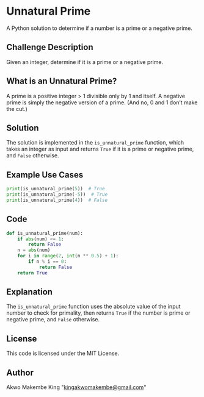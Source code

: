 **Unnatural Prime**
================

A Python solution to determine if a number is a prime or a negative prime.

**Challenge Description**
-------------------------

Given an integer, determine if it is a prime or a negative prime.

**What is an Unnatural Prime?**
-----------------------------

A prime is a positive integer > 1 divisible only by 1 and itself.
A negative prime is simply the negative version of a prime.
(And no, 0 and 1 don’t make the cut.)

**Solution**
------------

The solution is implemented in the `is_unnatural_prime` function, which takes an integer as input and returns `True` if it is a prime or negative prime, and `False` otherwise.

**Example Use Cases**
--------------------

```python
print(is_unnatural_prime(5))  # True
print(is_unnatural_prime(-5))  # True
print(is_unnatural_prime(4))  # False
```

**Code**
------

```python
def is_unnatural_prime(num):
    if abs(num) <= 1:
        return False
    n = abs(num)
    for i in range(2, int(n ** 0.5) + 1):
        if n % i == 0:
            return False
    return True
```

**Explanation**
-------------

The `is_unnatural_prime` function uses the absolute value of the input number to check for primality, then returns `True` if the number is prime or negative prime, and `False` otherwise.

**License**
-------

This code is licensed under the MIT License.

**Author**
-------

Akwo Makembe King "kingakwomakembe@gmail.com"